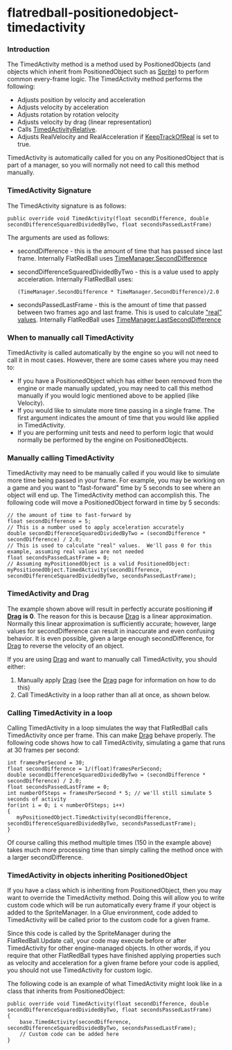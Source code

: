 # flatredball-positionedobject-timedactivity

### Introduction

The TimedActivity method is a method used by PositionedObjects (and objects which inherit from PositionedObject such as [Sprite](../frb/docs/index.php)) to perform common every-frame logic. The TimedActivity method performs the following:

* Adjusts position by velocity and acceleration
* Adjusts velocity by acceleration
* Adjusts rotation by rotation velocity
* Adjusts velocity by drag (linear representation)
* Calls [TimedActivityRelative](../frb/docs/index.php).
* Adjusts RealVelocity and RealAcceleration if [KeepTrackOfReal](../frb/docs/index.php) is set to true.

TimedActivity is automatically called for you on any PositionedObject that is part of a manager, so you will normally not need to call this method manually.

### TimedActivity Signature

The TimedActivity signature is as follows:

```
public override void TimedActivity(float secondDifference, double secondDifferenceSquaredDividedByTwo, float secondsPassedLastFrame)
```

The arguments are used as follows:

* secondDifference - this is the amount of time that has passed since last frame. Internally FlatRedBall uses [TimeManager.SecondDifference](../frb/docs/index.php)
*   secondDifferenceSquaredDividedByTwo - this is a value used to apply acceleration. Internally FlatRedBall uses:

    ```
    (TimeManager.SecondDifference * TimeManager.SecondDifference)/2.0
    ```
* secondsPassedLastFrame - this is the amount of time that passed between two frames ago and last frame. This is used to calculate ["real" values](../frb/docs/index.php). Internally FlatRedBall uses [TimeManager.LastSecondDifference](../frb/docs/index.php)

### When to manually call TimedActivity

TimedActivity is called automatically by the engine so you will not need to call it in most cases. However, there are some cases where you may need to:

* If you have a PositionedObject which has either been removed from the engine or made manually updated, you may need to call this method manually if you would logic mentioned above to be applied (like Velocity).
* If you would like to simulate more time passing in a single frame. The first argument indicates the amount of time that you would like applied in TimedActivity.
* If you are performing unit tests and need to perform logic that would normally be performed by the engine on PositionedObjects.

### Manually calling TimedActivity

TimedActivity may need to be manually called if you would like to simulate more time being passed in your frame. For example, you may be working on a game and you want to "fast-forward" time by 5 seconds to see where an object will end up. The TimedActivity method can accomplish this. The following code will move a PositionedObject forward in time by 5 seconds:

```
// the amount of time to fast-forward by
float secondDifference = 5; 
// This is a number used to apply acceleration accurately
double secondDifferenceSquaredDividedByTwo = (secondDifference * secondDifference) / 2.0;
// This is used to calculate "real" values.  We'll pass 0 for this example, assuming real values are not needed
float secondsPassedLastFrame = 0;
// Assuming myPositionedObject is a valid PositionedObject:
myPositionedObject.TimedActivity(secondDifference, secondDifferenceSquaredDividedByTwo, secondsPassedLastFrame);
```

### TimedActivity and Drag

The example shown above will result in perfectly accurate positioning **if** [**Drag**](../frb/docs/index.php) **is 0**. The reason for this is because [Drag](../frb/docs/index.php) is a linear approximation. Normally this linear approximation is sufficiently accurate; however, large values for secondDifference can result in inaccurate and even confusing behavior. It is even possible, given a large enough secondDifference, for [Drag](../frb/docs/index.php) to reverse the velocity of an object.

If you are using [Drag](../frb/docs/index.php) and want to manually call TimedActivity, you should either:

1. Manually apply [Drag](../frb/docs/index.php) (see the [Drag](../frb/docs/index.php) page for information on how to do this)
2. Call TimedActivity in a loop rather than all at once, as shown below.

### Calling TimedActivity in a loop

Calling TimedActivity in a loop simulates the way that FlatRedBall calls TimedActivity once per frame. This can make [Drag](../frb/docs/index.php) behave properly. The following code shows how to call TimedActivity, simulating a game that runs at 30 frames per second:

```
int framesPerSecond = 30;
float secondDifference = 1/(float)framesPerSecond;
double secondDifferenceSquaredDividedByTwo = (secondDifference * secondDifference) / 2.0;
float secondsPassedLastFrame = 0;
int numberOfSteps = framesPerSecond * 5; // we'll still simulate 5 seconds of activity
for(int i = 0; i < numberOfSteps; i++)
{
   myPositionedObject.TimedActivity(secondDifference, secondDifferenceSquaredDividedByTwo, secondsPassedLastFrame);
}
```

Of course calling this method multiple times (150 in the example above) takes much more processing time than simply calling the method once with a larger secondDifference.

### TimedActivity in objects inheriting PositionedObject

If you have a class which is inheriting from PositionedObject, then you may want to override the TimedActivity method. Doing this will allow you to write custom code which will be run automatically every frame if your object is added to the SpriteManager. In a Glue environment, code added to TimedActivity will be called prior to the custom code for a given frame.

Since this code is called by the SpriteManager during the FlatRedBall.Update call, your code may execute before or after TimedActivity for other engine-managed objects. In other words, if you require that other FlatRedBall types have finished applying properties such as velocity and acceleration for a given frame before your code is applied, you should not use TimedActivity for custom logic.

The following code is an example of what TimedActivity might look like in a class that inherits from PositionedObject:

```
public override void TimedActivity(float secondDifference, double secondDifferenceSquaredDividedByTwo, float secondsPassedLastFrame)
{
    base.TimedActivity(secondDifference, secondDifferenceSquaredDividedByTwo, secondsPassedLastFrame);
    // Custom code can be added here
}
```
